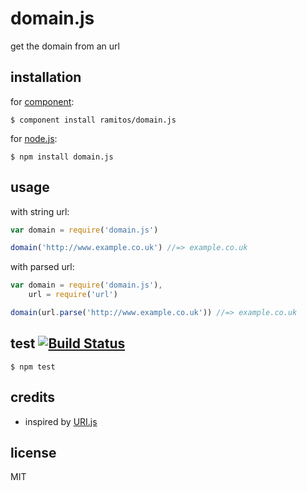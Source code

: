 # domain.js

get the domain from an url

## installation

for [component](https://github.com/component/component):

    $ component install ramitos/domain.js

for [node.js](http://nodejs.org/):

    $ npm install domain.js

## usage

with string url:

```js
var domain = require('domain.js')

domain('http://www.example.co.uk') //=> example.co.uk
```

with parsed url:

```js
var domain = require('domain.js'),
    url = require('url')

domain(url.parse('http://www.example.co.uk')) //=> example.co.uk
```

## test [![Build Status](https://secure.travis-ci.org/ramitos/domain.js.png)](http://travis-ci.org/ramitos/domain.js)

    $ npm test

## credits

 * inspired by [URI.js](https://github.com/medialize/URI.js/)

## license

MIT